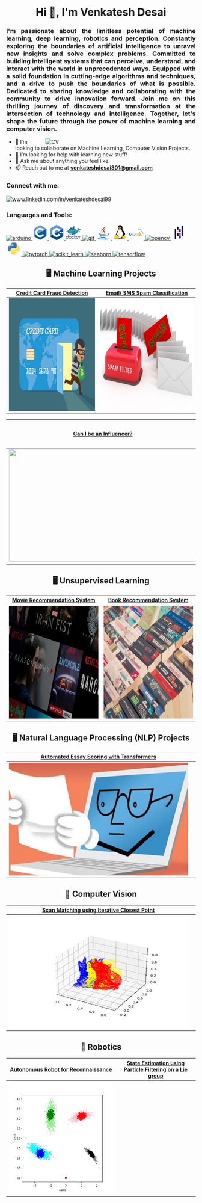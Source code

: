 <h1 align="center">Hi 👋, I'm Venkatesh Desai</h1>
<h3 align="justify">I'm passionate about the limitless potential of machine learning, deep learning, robotics and perception. Constantly exploring the boundaries of artificial intelligence to unravel new insights and solve complex problems. Committed to building intelligent systems that can perceive, understand, and interact with the world in unprecedented ways. Equipped with a solid foundation in cutting-edge algorithms and techniques, and a drive to push the boundaries of what is possible. Dedicated to sharing knowledge and collaborating with the community to drive innovation forward. Join me on this thrilling journey of discovery and transformation at the intersection of technology and intelligence. Together, let's shape the future through the power of machine learning and computer vision.</h3>

<img align="right" alt="CV" width="400" src="https://sgu.ac.id/wp-content/uploads/2020/12/1_QHxBLzMK7rp_5ysw77uK3A.gif">

- 👯 I’m looking to collaborate on Machine Learning, Computer Vision Projects.
- 🤔 I’m looking for help with learning new stuff!
- 💬 Ask me about anything you feel like!
- 📫 Reach out to me at **venkateshdesai301@gmail.com**

<h3 align="left">Connect with me:</h3>
<p align="left">
<a href="https://linkedin.com/in/venkateshdesai99" target="blank"><img align="center" src="https://raw.githubusercontent.com/rahuldkjain/github-profile-readme-generator/master/src/images/icons/Social/linked-in-alt.svg" alt="www.linkedin.com/in/venkateshdesai99" height="30" width="40" /></a>
</p>

<h3 align="left">Languages and Tools:</h3>
<p align="left"> <a href="https://www.arduino.cc/" target="_blank" rel="noreferrer"> <img src="https://cdn.worldvectorlogo.com/logos/arduino-1.svg" alt="arduino" width="40" height="40"/> </a> <a href="https://www.cprogramming.com/" target="_blank" rel="noreferrer"> <img src="https://raw.githubusercontent.com/devicons/devicon/master/icons/c/c-original.svg" alt="c" width="40" height="40"/> </a> <a href="https://www.w3schools.com/cpp/" target="_blank" rel="noreferrer"> <img src="https://raw.githubusercontent.com/devicons/devicon/master/icons/cplusplus/cplusplus-original.svg" alt="cplusplus" width="40" height="40"/> </a> <a href="https://www.docker.com/" target="_blank" rel="noreferrer"> <img src="https://raw.githubusercontent.com/devicons/devicon/master/icons/docker/docker-original-wordmark.svg" alt="docker" width="40" height="40"/> </a> <a href="https://git-scm.com/" target="_blank" rel="noreferrer"> <img src="https://www.vectorlogo.zone/logos/git-scm/git-scm-icon.svg" alt="git" width="40" height="40"/> </a> <a href="https://www.java.com" target="_blank" rel="noreferrer"> <img src="https://raw.githubusercontent.com/devicons/devicon/master/icons/java/java-original.svg" alt="java" width="40" height="40"/> </a> <a href="https://www.linux.org/" target="_blank" rel="noreferrer"> <img src="https://raw.githubusercontent.com/devicons/devicon/master/icons/linux/linux-original.svg" alt="linux" width="40" height="40"/> </a> <a href="https://www.mysql.com/" target="_blank" rel="noreferrer"> <img src="https://raw.githubusercontent.com/devicons/devicon/master/icons/mysql/mysql-original-wordmark.svg" alt="mysql" width="40" height="40"/> </a> <a href="https://opencv.org/" target="_blank" rel="noreferrer"> <img src="https://www.vectorlogo.zone/logos/opencv/opencv-icon.svg" alt="opencv" width="40" height="40"/> </a> <a href="https://pandas.pydata.org/" target="_blank" rel="noreferrer"> <img src="https://raw.githubusercontent.com/devicons/devicon/2ae2a900d2f041da66e950e4d48052658d850630/icons/pandas/pandas-original.svg" alt="pandas" width="40" height="40"/> </a> <a href="https://www.python.org" target="_blank" rel="noreferrer"> <img src="https://raw.githubusercontent.com/devicons/devicon/master/icons/python/python-original.svg" alt="python" width="40" height="40"/> </a> <a href="https://pytorch.org/" target="_blank" rel="noreferrer"> <img src="https://www.vectorlogo.zone/logos/pytorch/pytorch-icon.svg" alt="pytorch" width="40" height="40"/> </a> <a href="https://scikit-learn.org/" target="_blank" rel="noreferrer"> <img src="https://upload.wikimedia.org/wikipedia/commons/0/05/Scikit_learn_logo_small.svg" alt="scikit_learn" width="40" height="40"/> </a> <a href="https://seaborn.pydata.org/" target="_blank" rel="noreferrer"> <img src="https://seaborn.pydata.org/_images/logo-mark-lightbg.svg" alt="seaborn" width="40" height="40"/> </a> <a href="https://www.tensorflow.org" target="_blank" rel="noreferrer"> <img src="https://www.vectorlogo.zone/logos/tensorflow/tensorflow-icon.svg" alt="tensorflow" width="40" height="40"/> </a> </p>

<!--<p><img align="left" src="https://github-readme-stats.vercel.app/api/top-langs?username=venkydesai&show_icons=true&locale=en&layout=compact" alt="venkydesai" /></p>

<p>&nbsp;<img align="center" src="https://github-readme-stats.vercel.app/api?username=venkydesai&show_icons=true&locale=en" alt="venkydesai" /></p>

<p><img align="center" src="https://github-readme-streak-stats.herokuapp.com/?user=venkydesai&" alt="venkydesai" /></p> -->


<!--## My Projects:-->

<h2 align = "center"> 🖥 Machine Learning Projects </h2>

| [Credit Card Fraud Detection](https://github.com/venkydesai/credit-card-fraud-detection)| [Email/ SMS Spam Classification](https://github.com/venkydesai/email-spam-classification)|
| :-:| :-:| 
| [<img src = "https://github.com/venkydesai/Profile_images/blob/main/Images/credit_card.jpeg" width = 500 height = 300/>](https://github.com/venkydesai/credit-card-fraud-detection)| [<img src="https://github.com/venkydesai/Profile_images/blob/main/Images/Spam.jpg" width = 500 height = 300/>](https://github.com/venkydesai/email-spam-classification)

| [Can I be an Influencer?](https://github.com/venkydesai/Can-I-be-an-Influencer)| [Airbnb House price prediction](https://github.com/venkydesai/credit-card-fraud-detection)|
| :-:| :-:|
| [<img src = "https://github.com/venkydesai/Profile_images/blob/main/Images/Influ.jpg" width = 500 height = 300/>](https://github.com/venkydesai/Airbnb-House-Price-Prediction)| [<img src="https://github.com/venkydesai/Profile_images/blob/main/Images/dataset-cover.jpg" width = 500 height = 300/>](https://github.com/venkydesai/Airbnb-House-Price-Prediction)

<h2 align = "center"> 🖥 Unsupervised Learning </h2>

| [Movie Recommendation System](https://github.com/venkydesai/movie-recommendation-system)| [Book Recommendation System](https://github.com/venkydesai/book-reccomendation-system)|
| :-:| :-:| 
| [<img src = "https://github.com/venkydesai/Profile_images/blob/main/Images/movie-recommendation.jpg" width = 500 height = 300/>](https://github.com/venkydesai/movie-recommendation-system)| [<img src="https://github.com/venkydesai/Profile_images/blob/main/Images/book.jpg" width = 500 height = 300/>](https://github.com/venkydesai/book-reccomendation-system)

<h2 align = "center"> 🖥 Natural Language Processing (NLP) Projects </h2>

| [Automated Essay Scoring with Transformers](https://github.com/suhasmaddali/English-Language-Learning-Prediction-with-AI-and-Machine-Learning)| |
| :-:| :-:|
| [<img src = "https://github.com/venkydesai/Profile_images/blob/main/Images/automated_essay_scoring.jpg" width = 500 height = 300/>](https://github.com/suhasmaddali/English-Language-Learning-Prediction-with-AI-and-Machine-Learning)|

<h2 align = "center"> 📸 Computer Vision </h2>

| [Scan Matching using Iterative Closest Point](https://github.com/venkydesai/Scan-matching-using-iterative-closest-point)| |
| :-:| :-:|
| [<img src = "https://github.com/venkydesai/Profile_images/blob/main/Images/2.gif" width = 500 height = 300/>](https://github.com/venkydesai/Scan-matching-using-iterative-closest-point)|

<h2 align = "center"> 🤖 Robotics </h2>

| [Autonomous Robot for Reconnaissance](https://github.com/venkydesai/Team-Splinter-Autonomous-Ground-Robot-For-Reconnaissance)| [State Estimation using Particle Filtering on a Lie group](https://github.com/venkydesai/state-estimation-using-particle-filter) 
| :-:| :-:|
| [<img src = "https://github.com/venkydesai/state-estimation-using-particle-filter/blob/main/3_g.png" width = 500 height = 300/>](https://github.com/venkydesai/state-estimation-using-particle-filter)| 
